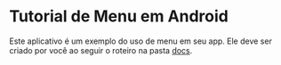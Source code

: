 # Tutorial de Menu em Android
Este aplicativo é um exemplo do uso de menu em seu app. Ele deve ser criado por você ao seguir o roteiro na pasta [docs](docs).